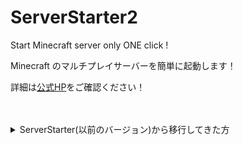 # ServerStarter2

Start Minecraft server only ONE click !

Minecraft のマルチプレイサーバーを簡単に起動します！

詳細は[公式HP](https://server-starter-for-minecraft.github.io)をご確認ください！

<br>
<br>

<details>
  <summary>
    ServerStarter(以前のバージョン)から移行してきた方
  </summary>
  <div>
<br>
前作となるServerStarterをご利用いただいていた方々が本ソフトウェアへ移行する際の手順を下記に提示しております

試験的に掲載しておりますので，問題がなければ[公式HP](https://server-starter-for-minecraft.github.io)にも同様の内容を掲載いたします．

万一，うまく移行できないなどありましたら，恐れ入りますが Issues に投稿していただけますと幸いです．

1. [公式HP](https://server-starter-for-minecraft.github.io)にアクセスし，ServerStarter2をダウンロード＆インストールする
1. インストール後に画面を起動した際に，「既存ワールドの導入」にある「ワールドデータを選択」をクリックする
   ![ImportWorldBtn](https://github.com/CivilTT/ServerStarter2/assets/89191801/14e2a859-3a79-4587-b653-dc9299f06a23)
1. 「フォルダを選択」をクリックする
   ![SelectFolderBtn](https://github.com/CivilTT/ServerStarter2/assets/89191801/29b1dbdd-f2ee-48f0-93a3-cbde38587b6a)
1. 表示された画面の上部に以下のパスを入力し，Enter を押すことで，以前の ServerStarter のワールドデータの保存場所を開くことができる
   パス：`%AppData%\.minecraft\Servers\World_Data\`<br>
   ※インストール場所をデフォルトから変更している方は，変更した保存場所のパスをご入力ください<br>
   ![SelectFolderView](https://github.com/CivilTT/ServerStarter2/assets/89191801/943f6a24-a3ba-468d-bb73-0fdccfd24c51)
1. 以下の順にフォルダを選択していく

   1. 導入したいワールドを最後に起動した際のバージョンのフォルダを開く
   1. その中の「worlds」というフォルダを開く
   1. 導入したいワールドの名称となっているフォルダを開く
   1. その中にある「world」という名前のフォルダをクリック
   1. その状態で右下の「フォルダを選択」をクリック
      ![SelectFolderPart](https://github.com/CivilTT/ServerStarter2/assets/89191801/c389cfa6-e9e0-4322-94ac-98aecf57f8c5)

1. 画像のような確認画面が表示されるため，「ワールドを導入」をクリック
   ![ImportCheck](https://github.com/CivilTT/ServerStarter2/assets/89191801/2856d55c-23eb-40c7-9aef-373f86aa9a87)
1. しばらくするとワールドが ServerStarter2 に導入される
   ![FinalPage](https://github.com/CivilTT/ServerStarter2/assets/89191801/036bcf07-4565-4ebe-a707-29aca1839b42)

  </div>
</details>
